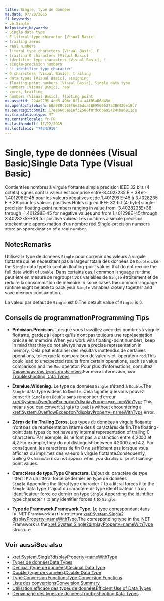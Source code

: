 ```yaml
---
title: Single, type de données
ms.date: 07/20/2015
f1_keywords:
- vb.Single
helpviewer_keywords:
- Single data type
- F literal type character [Visual Basic]
- trailing zeros
- real numbers
- literal type characters [Visual Basic], F
- trailing 0 characters [Visual Basic]
- identifier type characters [Visual Basic], !
- single-precision numbers
- '! identifier type character'
- 0 characters [Visual Basic], trailing
- data types [Visual Basic], assigning
- floating-point numbers [Visual Basic], Single data type
- numbers [Visual Basic], real
- zeros, trailing
- numbers [Visual Basic], floating point
ms.assetid: 224a2795-4cd5-496c-8f7a-a4f05a06d45d
ms.openlocfilehash: 60a688c510f6e36dca5809566b37a388429e18c7
ms.sourcegitcommit: 17ee6605e01ef32506f8fdc686954244ba6911de
ms.translationtype: MT
ms.contentlocale: fr-FR
ms.lasthandoff: 11/22/2019
ms.locfileid: "74343919"
---
```

# <a name="single-data-type-visual-basic"></a><span data-ttu-id="5869c-102">Single, type de données (Visual Basic)</span><span class="sxs-lookup"><span data-stu-id="5869c-102">Single Data Type (Visual Basic)</span></span>

<span data-ttu-id="5869c-103">Contient les nombres à virgule flottante simple précision IEEE 32 bits (4 octets) signés dont la valeur est comprise entre-3.4028235 E + 38 et-1.401298 E-45 pour les valeurs négatives et de 1.401298 E-45 à 3.4028235 E + 38 pour les valeurs positives.</span><span class="sxs-lookup"><span data-stu-id="5869c-103">Holds signed IEEE 32-bit (4-byte) single-precision floating-point numbers ranging in value from -3.4028235E+38 through -1.401298E-45 for negative values and from 1.401298E-45 through 3.4028235E+38 for positive values.</span></span> <span data-ttu-id="5869c-104">Les nombres à simple précision stockent une approximation d’un nombre réel.</span><span class="sxs-lookup"><span data-stu-id="5869c-104">Single-precision numbers store an approximation of a real number.</span></span>  
  
## <a name="remarks"></a><span data-ttu-id="5869c-105">Notes</span><span class="sxs-lookup"><span data-stu-id="5869c-105">Remarks</span></span>  

 <span data-ttu-id="5869c-106">Utilisez le type de données `Single` pour contenir des valeurs à virgule flottante qui ne nécessitent pas la largeur totale des données de `Double`.</span><span class="sxs-lookup"><span data-stu-id="5869c-106">Use the `Single` data type to contain floating-point values that do not require the full data width of `Double`.</span></span> <span data-ttu-id="5869c-107">Dans certains cas, l’common language runtime peut être en mesure de regrouper vos variables de `Single` étroitement et de réduire la consommation de mémoire.</span><span class="sxs-lookup"><span data-stu-id="5869c-107">In some cases the common language runtime might be able to pack your `Single` variables closely together and save memory consumption.</span></span>  
  
 <span data-ttu-id="5869c-108">La valeur par défaut de `Single` est 0.</span><span class="sxs-lookup"><span data-stu-id="5869c-108">The default value of `Single` is 0.</span></span>  
  
## <a name="programming-tips"></a><span data-ttu-id="5869c-109">Conseils de programmation</span><span class="sxs-lookup"><span data-stu-id="5869c-109">Programming Tips</span></span>  
  
- <span data-ttu-id="5869c-110">**Précision.**</span><span class="sxs-lookup"><span data-stu-id="5869c-110">**Precision.**</span></span> <span data-ttu-id="5869c-111">Lorsque vous travaillez avec des nombres à virgule flottante, gardez à l’esprit qu’ils n’ont pas toujours une représentation précise en mémoire.</span><span class="sxs-lookup"><span data-stu-id="5869c-111">When you work with floating-point numbers, keep in mind that they do not always have a precise representation in memory.</span></span> <span data-ttu-id="5869c-112">Cela peut entraîner des résultats inattendus de certaines opérations, telles que la comparaison de valeurs et l’opérateur `Mod`.</span><span class="sxs-lookup"><span data-stu-id="5869c-112">This could lead to unexpected results from certain operations, such as value comparison and the `Mod` operator.</span></span> <span data-ttu-id="5869c-113">Pour plus d’informations, consultez [Dépannage des types de données](../../../visual-basic/programming-guide/language-features/data-types/troubleshooting-data-types.md).</span><span class="sxs-lookup"><span data-stu-id="5869c-113">For more information, see [Troubleshooting Data Types](../../../visual-basic/programming-guide/language-features/data-types/troubleshooting-data-types.md).</span></span>  
  
- <span data-ttu-id="5869c-114">**Étendue.**</span><span class="sxs-lookup"><span data-stu-id="5869c-114">**Widening.**</span></span> <span data-ttu-id="5869c-115">Le type de données `Single` s’étend à `Double`.</span><span class="sxs-lookup"><span data-stu-id="5869c-115">The `Single` data type widens to `Double`.</span></span> <span data-ttu-id="5869c-116">Cela signifie que vous pouvez convertir `Single` en `Double` sans rencontrer d’erreur <xref:System.OverflowException?displayProperty=nameWithType>.</span><span class="sxs-lookup"><span data-stu-id="5869c-116">This means you can convert `Single` to `Double` without encountering a <xref:System.OverflowException?displayProperty=nameWithType> error.</span></span>  
  
- <span data-ttu-id="5869c-117">**Zéros de fin.**</span><span class="sxs-lookup"><span data-stu-id="5869c-117">**Trailing Zeros.**</span></span> <span data-ttu-id="5869c-118">Les types de données à virgule flottante n’ont pas de représentation interne des 0 caractères de fin.</span><span class="sxs-lookup"><span data-stu-id="5869c-118">The floating-point data types do not have any internal representation of trailing 0 characters.</span></span> <span data-ttu-id="5869c-119">Par exemple, ils ne font pas la distinction entre 4,2000 et 4,2.</span><span class="sxs-lookup"><span data-stu-id="5869c-119">For example, they do not distinguish between 4.2000 and 4.2.</span></span> <span data-ttu-id="5869c-120">Par conséquent, les caractères de fin 0 ne s’affichent pas lorsque vous affichez ou imprimez des valeurs à virgule flottante.</span><span class="sxs-lookup"><span data-stu-id="5869c-120">Consequently, trailing 0 characters do not appear when you display or print floating-point values.</span></span>  
  
- <span data-ttu-id="5869c-121">**Caractères de type.**</span><span class="sxs-lookup"><span data-stu-id="5869c-121">**Type Characters.**</span></span> <span data-ttu-id="5869c-122">L'ajout du caractère de type littéral `F` à un littéral force ce dernier en type de données `Single`.</span><span class="sxs-lookup"><span data-stu-id="5869c-122">Appending the literal type character `F` to a literal forces it to the `Single` data type.</span></span> <span data-ttu-id="5869c-123">L'ajout du caractère de type identificateur `!` à un identificateur force ce dernier en type `Single`.</span><span class="sxs-lookup"><span data-stu-id="5869c-123">Appending the identifier type character `!` to any identifier forces it to `Single`.</span></span>  
  
- <span data-ttu-id="5869c-124">**Type de Framework.**</span><span class="sxs-lookup"><span data-stu-id="5869c-124">**Framework Type.**</span></span> <span data-ttu-id="5869c-125">Le type correspondant dans le .NET Framework est la structure <xref:System.Single?displayProperty=nameWithType>.</span><span class="sxs-lookup"><span data-stu-id="5869c-125">The corresponding type in the .NET Framework is the <xref:System.Single?displayProperty=nameWithType> structure.</span></span>  
  
## <a name="see-also"></a><span data-ttu-id="5869c-126">Voir aussi</span><span class="sxs-lookup"><span data-stu-id="5869c-126">See also</span></span>

- <xref:System.Single?displayProperty=nameWithType>
- [<span data-ttu-id="5869c-127">Types de données</span><span class="sxs-lookup"><span data-stu-id="5869c-127">Data Types</span></span>](../../../visual-basic/language-reference/data-types/index.md)
- [<span data-ttu-id="5869c-128">Decimal (type de données)</span><span class="sxs-lookup"><span data-stu-id="5869c-128">Decimal Data Type</span></span>](../../../visual-basic/language-reference/data-types/decimal-data-type.md)
- [<span data-ttu-id="5869c-129">Double (type de données)</span><span class="sxs-lookup"><span data-stu-id="5869c-129">Double Data Type</span></span>](../../../visual-basic/language-reference/data-types/double-data-type.md)
- [<span data-ttu-id="5869c-130">Type Conversion Functions</span><span class="sxs-lookup"><span data-stu-id="5869c-130">Type Conversion Functions</span></span>](../../../visual-basic/language-reference/functions/type-conversion-functions.md)
- [<span data-ttu-id="5869c-131">Liste des conversions</span><span class="sxs-lookup"><span data-stu-id="5869c-131">Conversion Summary</span></span>](../../../visual-basic/language-reference/keywords/conversion-summary.md)
- [<span data-ttu-id="5869c-132">Utilisation efficace des types de données</span><span class="sxs-lookup"><span data-stu-id="5869c-132">Efficient Use of Data Types</span></span>](../../../visual-basic/programming-guide/language-features/data-types/efficient-use-of-data-types.md)
- [<span data-ttu-id="5869c-133">Dépannage des types de données</span><span class="sxs-lookup"><span data-stu-id="5869c-133">Troubleshooting Data Types</span></span>](../../../visual-basic/programming-guide/language-features/data-types/troubleshooting-data-types.md)
